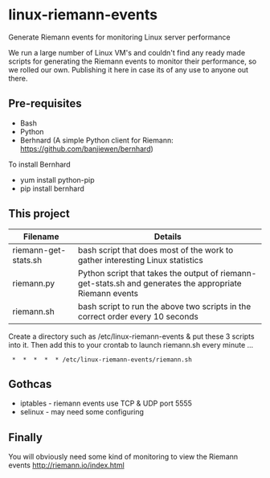 linux-riemann-events
====================

Generate Riemann events for monitoring Linux server performance

We run a large number of Linux VM's and couldn't find any ready made scripts for generating the Riemann events to monitor their performance, so we rolled our own. Publishing it here in case its of any use to anyone out there. 

Pre-requisites
--

* Bash
* Python
* Berhnard (A simple Python client for Riemann:  https://github.com/banjiewen/bernhard)

To install Bernhard

* yum install python-pip
* pip install bernhard

This project
--

| Filename             | Details |
| -------------        | ------------- |
| riemann-get-stats.sh | bash script that does most of the work to gather interesting Linux statistics  |
| riemann.py  | Python script that takes the output of riemann-get-stats.sh and generates the appropriate Riemann events  |
| riemann.sh  | bash script to run the above two scripts in the correct order every 10 seconds  |

Create a directory such as /etc/linux-riemann-events & put these 3 scripts into it.
Then add this to your crontab to launch riemann.sh every minute ...

``` *  *  *  *  * /etc/linux-riemann-events/riemann.sh```


Gothcas
--
* iptables - riemann events use TCP & UDP port 5555
* selinux - may need some configuring


Finally
--
You will obviously need some kind of monitoring to view the Riemann events
http://riemann.io/index.html

